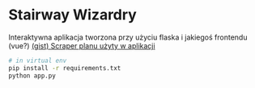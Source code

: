 # Stairway Wizardry

Interaktywna aplikacja tworzona przy użyciu flaska i jakiegoś frontendu (vue?)
[(gist) Scraper planu użyty w aplikacji](https://gist.github.com/not7cd/64753f535114d1a8dbffef408c69927f)

```bash
# in virtual env
pip install -r requirements.txt
python app.py
```
